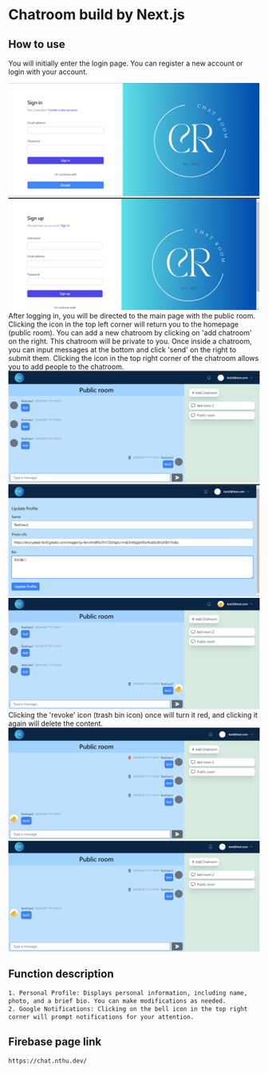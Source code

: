 # Chatroom build by Next.js
## How to use

You will initially enter the login page.
You can register a new account or login with your account.

![img.png](img.png)
![img_5.png](img_5.png)
After logging in, you will be directed to the main page with the public room. Clicking the icon in the top left corner will return you to the homepage (public room). You can add a new chatroom by clicking on 'add chatroom' on the right. This chatroom will be private to you. Once inside a chatroom, you can input messages at the bottom and click 'send' on the right to submit them. Clicking the icon in the top right corner of the chatroom allows you to add people to the chatroom.
![img_2.png](img_2.png)
![img_3.png](img_3.png)
![img_4.png](img_4.png)
Clicking the 'revoke' icon (trash bin icon) once will turn it red, and clicking it again will delete the content.
![img_6.png](img_6.png)
![img_7.png](img_7.png)

## Function description

    1. Personal Profile: Displays personal information, including name, photo, and a brief bio. You can make modifications as needed.
    2. Google Notifications: Clicking on the bell icon in the top right corner will prompt notifications for your attention.

## Firebase page link

    https://chat.nthu.dev/
